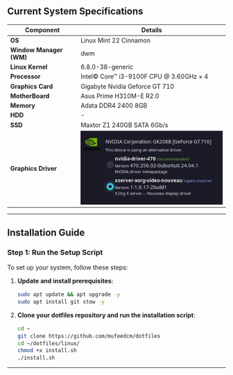 ## Current System Specifications

| **Component**           | **Details**                                     |
|-------------------------|-------------------------------------------------|
| **OS**                  | Linux Mint 22 Cinnamon                          |
| **Window Manager (WM)** | dwm                                             |
| **Linux Kernel**        | 6.8.0-38-generic                                |
| **Processor**           | Intel© Core™ i3-9100F CPU @ 3.60GHz × 4         |
| **Graphics Card**       | Gigabyte Nvidia Geforce GT 710                  |
| **MotherBoard**         | Asus Prime H310M-E R2.0                         |
| **Memory**              | Adata DDR4 2400 8GB                             |
| **HDD**                 | -                                               |
| **SSD**                 | Maxtor Z1 240GB SATA 6Gb/s                      |
| **Graphics Driver**     | ![Graphics Driver](./graphics_driver.jpg)       |

---

## Installation Guide

### Step 1: Run the Setup Script

To set up your system, follow these steps:

1. **Update and install prerequisites**:
    ```bash
    sudo apt update && apt upgrade -y
    sudo apt install git stow -y
    ```

2. **Clone your dotfiles repository and run the installation script**:
    ```bash
    cd ~
    git clone https://github.com/mufeedcm/dotfiles
    cd ~/dotfiles/linux/
    chmod +x install.sh
    ./install.sh
    ```
---

